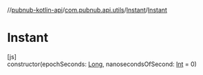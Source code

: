 //[pubnub-kotlin-api](../../../index.md)/[com.pubnub.api.utils](../index.md)/[Instant](index.md)/[Instant](-instant.md)

# Instant

[js]\
constructor(epochSeconds: [Long](https://kotlinlang.org/api/core/kotlin-stdlib/kotlin/-long/index.html), nanosecondsOfSecond: [Int](https://kotlinlang.org/api/core/kotlin-stdlib/kotlin/-int/index.html) = 0)

